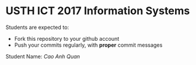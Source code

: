 USTH ICT 2017 Information Systems
=====================================

Students are expected to:
* Fork this repository to your github account
* Push your commits regularly, with **proper** commit messages

Student Name: *Cao Anh Quan*
